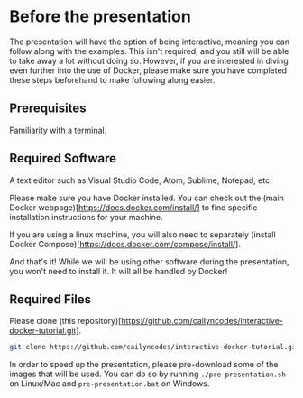 # Before the presentation

The presentation will have the option of being interactive, meaning you can follow along with the examples. This isn't required, and you still will be able to take away a lot without doing so. However, if you are interested in diving even further into the use of Docker, please make sure you have completed these steps beforehand to make following along easier.

## Prerequisites

Familiarity with a terminal.

## Required Software

A text editor such as Visual Studio Code, Atom, Sublime, Notepad, etc.

Please make sure you have Docker installed. You can check out the (main Docker webpage)[https://docs.docker.com/install/] to find specific installation instructions for your machine.

If you are using a linux machine, you will also need to separately (install Docker Compose)[https://docs.docker.com/compose/install/].

And that's it! While we will be using other software during the presentation, you won't need to install it. It will all be handled by Docker!

## Required Files

Please clone (this repository)[https://github.com/cailyncodes/interactive-docker-tutorial.git].

```bash
git clone https://github.com/cailyncodes/interactive-docker-tutorial.git
```

In order to speed up the presentation, please pre-download some of the images that will be used. You can do so by running `./pre-presentation.sh` on Linux/Mac and `pre-presentation.bat` on Windows.